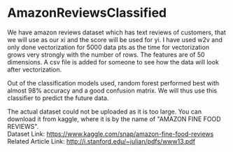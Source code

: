 # AmazonReviewsClassified

We have amazon reviews dataset which has text reviews of customers, that we will use as our xi and the score will be used for yi. I have used w2v and only done vectorization for 
5000 data pts as the time for vectorization grows very strongly with the number of rows. The features are of 50 dimensions. A csv file is added for someone to see how the data 
will look after vectorization.

Out of the classification models used, random forest performed best with almost 98% accuracy and a good confusion matrix. We will thus use this classifier to predict the future 
data.

The actual dataset could not be uploaded as it is too large. You can download it from kaggle, where it is by the name of "AMAZON FINE FOOD REVIEWS".<br>
Dataset Link: https://www.kaggle.com/snap/amazon-fine-food-reviews<br>
Related Article Link: http://i.stanford.edu/~julian/pdfs/www13.pdf
